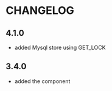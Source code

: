 CHANGELOG
=========

4.1.0
-----

 * added Mysql store using GET_LOCK

3.4.0
-----

 * added the component
